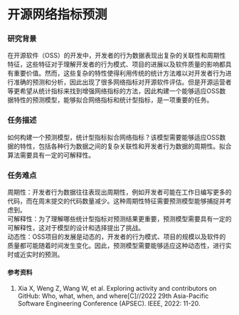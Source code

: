 # 开源网络指标预测

### 研究背景
在开源软件（OSS）的开发中，开发者的行为数据表现出复杂的关联性和周期性特征，这些特征对于理解开发者的行为模式、项目的进展以及软件质量的影响都具有重要价值。然而，这些复杂的特性使得利用传统的统计方法难以对开发者行为进行准确的预测和分析，因此出现了很多网络指标对开源软件评估。但是开源运营者等更希望从统计指标来找到增强网络指标的方法，因此构建一个能够适应OSS数据特性的预测模型，能够拟合网络指标和统计型指标，是一项重要的任务。

### 任务描述
如何构建一个预测模型，统计型指标拟合网络指标？该模型需要能够适应OSS数据的特性，包括各种行为数据之间的复杂关联性和开发者行为数据的周期性。拟合算法需要具有一定的可解释性。

### 任务难点
周期性：开发者行为数据往往表现出周期性，例如开发者可能在工作日编写更多的代码，而在周末提交的代码数量减少。这种周期性特征需要预测模型能够捕捉并考虑到。  
可解释性：为了理解哪些统计型指标对预测结果更重要，预测模型需要具有一定的可解释性，这对于模型的设计和选择提出了挑战。  
动态性：OSS项目的发展是动态的，开发者的行为模式、项目的规模以及软件的质量都可能随着时间发生变化。因此，预测模型需要能够适应这种动态性，进行实时或近实时的预测。

#### 参考资料
1. Xia X, Weng Z, Wang W, et al. Exploring activity and contributors on GitHub: Who, what, when, and where[C]//2022 29th Asia-Pacific Software Engineering Conference (APSEC). IEEE, 2022: 11-20.
